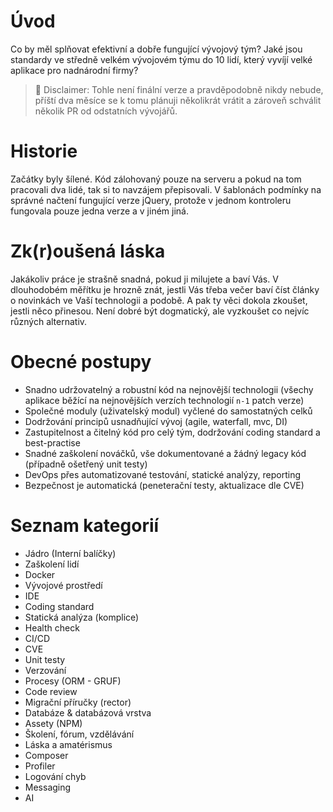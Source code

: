 # Úvod
Co by měl splňovat efektivní a dobře fungující vývojový tým? Jaké jsou standardy ve středně velkém vývojovém týmu do 10 lidí, který vyvíjí velké aplikace pro nadnárodní firmy?

> 🚩 Disclaimer: Tohle není finální verze a pravděpodobně nikdy nebude, příští dva měsíce se k tomu plánuji několikrát vrátit a zároveň schválit několik PR od odstatních vývojářů.

# Historie
Začátky byly šílené. Kód zálohovaný pouze na serveru a pokud na tom pracovali dva lidé, tak si to navzájem přepisovali. V šablonách podmínky na správné načtení fungující verze jQuery, protože v jednom kontroleru fungovala pouze jedna verze a v jiném jiná.

# Zk(r)oušená láska
Jakákoliv práce je strašně snadná, pokud ji milujete a baví Vás. V dlouhodobém měřítku je hrozně znát, jestli Vás třeba večer baví číst články o novinkách ve Vaší technologii a podobě. A pak ty věci dokola zkoušet, jestli něco přinesou. Není dobré být dogmatický, ale vyzkoušet co nejvíc různých alternativ.

# Obecné postupy
 - Snadno udržovatelný a robustní kód na nejnovější technologii (všechy aplikace běžící na nejnovějších verzích technologií `n-1` patch verze)
 - Společné moduly (uživatelský modul) vyčlené do samostatných celků
 - Dodržování principů usnadňující vývoj (agile, waterfall, mvc, DI)
 - Zastupitelnost a čitelný kód pro celý tým, dodržování coding standard a best-practise
 - Snadné zaškolení nováčků, vše dokumentované a žádný legacy kód (případně ošetřený unit testy)
 - DevOps přes automatizované testování, statické analýzy, reporting
 - Bezpečnost je automatická (peneterační testy, aktualizace dle CVE)

# Seznam kategorií
- Jádro (Interní balíčky)
- Zaškolení lidí
- Docker
- Vývojové prostředí
- IDE
- Coding standard
- Statická analýza (komplice)
- Health check
- CI/CD
- CVE
- Unit testy
- Verzování
- Procesy (ORM - GRUF)
- Code review
- Migrační příručky (rector)
- Databáze & databázová vrstva
- Assety (NPM)
- Školení, fórum, vzdělávání
- Láska a amatérismus
- Composer
- Profiler
- Logování chyb
- Messaging
- AI





